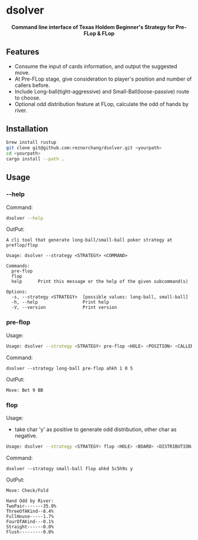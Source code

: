 # dsolver

<h4 align="center">Command line interface of Texas Holdem Beginner's Strategy for Pre-FLop & FLop</h4>

## Features

* Consume the input of cards information, and output the suggested move.
* At Pre-FLop stage, give consideration to player's position and number of callers before.
* Include Long-ball(tight-aggressive) and Small-Ball(loose-passive) route to choose.
* Optional odd distribution feature at FLop, calculate the odd of hands by river.

## Installation

```sh
brew install rustup
git clone git@github.com:reznorchang/dsolver.git <yourpath>
cd <yourpath>
cargo install --path .
```

## Usage

### --help
Command:
```sh
dsolver --help
```
OutPut:
```
A cli tool that generate long-ball/small-ball poker strategy at preflop/flop

Usage: dsolver --strategy <STRATEGY> <COMMAND>

Commands:
  pre-flop  
  flop      
  help      Print this message or the help of the given subcommand(s)

Options:
  -s, --strategy <STRATEGY>  [possible values: long-ball, small-ball]
  -h, --help                 Print help
  -V, --version              Print version
```
### pre-flop
Usage: 
```sh
Usage: dsolver --strategy <STRATEGY> pre-flop <HOLE> <POSITION> <CALLER> <LIMPER>
```
Command:
```
dsolver --strategy long-ball pre-flop ahkh 1 0 5
```
OutPut:
```
Move: Bet 9 BB
```
### flop
Usage: 
* <DISTRIBUTION> take char 'y' as positive to generate odd distribution, other char as negative.
```sh
Usage: dsolver --strategy <STRATEGY> flop <HOLE> <BOARD> <DISTRIBUTION>
```
Command:
```
dsolver --strategy small-ball flop ahkd 5c5h9s y
```
OutPut:
```
Move: Check/Fold

Hand Odd by River:
TwoPair-------35.0%
ThreeOfAKind--8.4%
FullHouse-----1.7%
FourOfAKind---0.1%
Straight------0.0%
Flush---------0.0%
```
